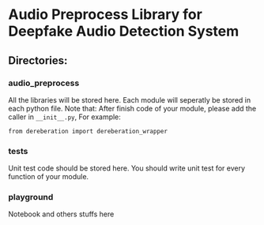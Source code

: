 # Audio Preprocess Library for Deepfake Audio Detection System

## Directories:

### audio_preprocess
All the libraries will be stored here. Each module will seperatly be stored in each python file.
Note that: After finish code of your module, please add the caller in `__init__.py`, For example:
```
from dereberation import dereberation_wrapper
```

### tests
Unit test code should be stored here. You should write unit test for every function of your module.

### playground
Notebook and others stuffs here
